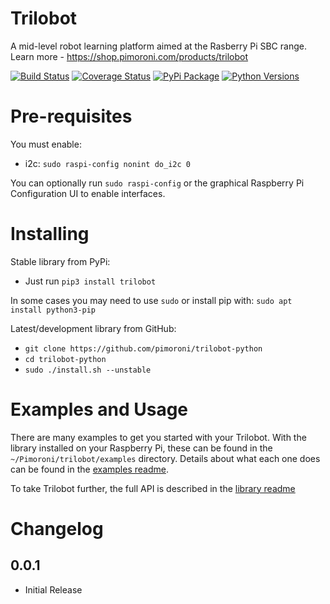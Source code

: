 # Trilobot

A mid-level robot learning platform aimed at the Rasberry Pi SBC range. Learn more - https://shop.pimoroni.com/products/trilobot

[![Build Status](https://travis-ci.com/pimoroni/trilobot-python.svg?branch=main)](https://travis-ci.com/pimoroni/trilobot-python)
[![Coverage Status](https://coveralls.io/repos/github/pimoroni/trilobot-python/badge.svg?branch=main)](https://coveralls.io/github/pimoroni/trilobot-python?branch=main)
[![PyPi Package](https://img.shields.io/pypi/v/trilobot.svg)](https://pypi.python.org/pypi/trilobot)
[![Python Versions](https://img.shields.io/pypi/pyversions/trilobot.svg)](https://pypi.python.org/pypi/trilobot)

# Pre-requisites

You must enable:

* i2c: `sudo raspi-config nonint do_i2c 0`

You can optionally run `sudo raspi-config` or the graphical Raspberry Pi Configuration UI to enable interfaces.

# Installing

Stable library from PyPi:

* Just run `pip3 install trilobot`

In some cases you may need to use `sudo` or install pip with: `sudo apt install python3-pip`

Latest/development library from GitHub:

* `git clone https://github.com/pimoroni/trilobot-python`
* `cd trilobot-python`
* `sudo ./install.sh --unstable`

# Examples and Usage

There are many examples to get you started with your Trilobot. With the library installed on your Raspberry Pi, these can be found in the `~/Pimoroni/trilobot/examples` directory. Details about what each one does can be found in the [examples readme](../examples/README.md).

To take Trilobot further, the full API is described in the [library readme](/library/trilobot/README.md)

# Changelog
0.0.1
-----

* Initial Release
